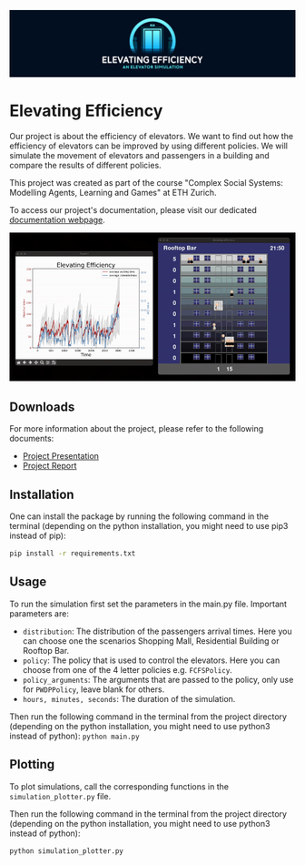 ![Elevating Efficiency Logo](img/Elevating-Efficiency-Logo.svg)

# Elevating Efficiency
Our project is about the efficiency of elevators. We want to find out how the efficiency of elevators can be improved by using different policies. We will simulate the movement of elevators and passengers in a building and compare the results of different policies.

This project was created as part of the course "Complex Social Systems: Modelling Agents, Learning and Games" at ETH Zurich.

To access our project's documentation, please visit our dedicated [documentation webpage](https://silvan-m.github.io/ElevatingEfficiency/).

![Elevator Showcase](img/Elevator-Showcase.gif)

## Downloads
For more information about the project, please refer to the following documents:
- [Project Presentation](downloads/Elevating-Efficiency-Presentation.pdf)
- [Project Report](downloads/Elevating-Efficiency-Report.pdf)

## Installation
One can install the package by running the following command in the terminal (depending on the python installation, you might need to use pip3 instead of pip):

```bash
pip install -r requirements.txt
```

## Usage
To run the simulation first set the parameters in the main.py file. 
Important parameters are:
- `distribution`: The distribution of the passengers arrival times. Here you can choose one the scenarios Shopping Mall, Residential Building or Rooftop Bar.
- `policy`: The policy that is used to control the elevators. Here you can choose from one of the 4 letter policies e.g. `FCFSPolicy`.
- `policy_arguments`: The arguments that are passed to the policy, only use for `PWDPPolicy`, leave blank for others.
- `hours, minutes, seconds`: The duration of the simulation.

Then run the following command in the terminal from the project directory (depending on the python installation, you might need to use python3 instead of python):
```python main.py```

## Plotting
To plot simulations, call the corresponding functions in the `simulation_plotter.py` file.

Then run the following command in the terminal from the project directory (depending on the python installation, you might need to use python3 instead of python):
```bash
python simulation_plotter.py
```